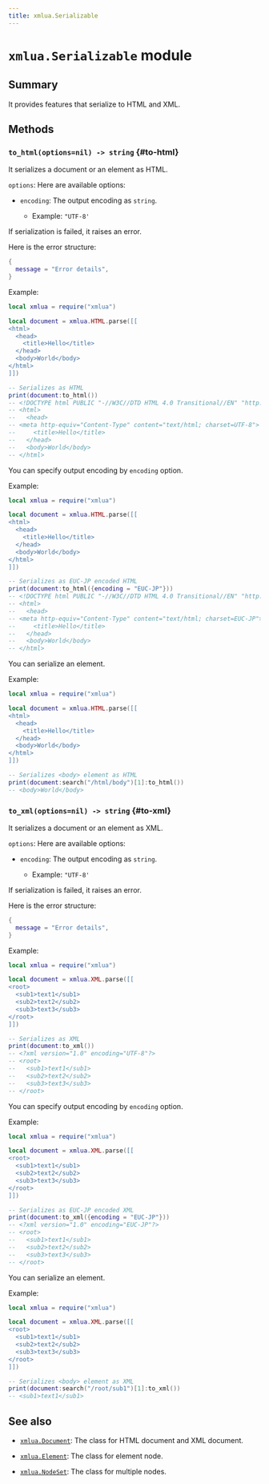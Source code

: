 ```yaml
---
title: xmlua.Serializable
---
```


# `xmlua.Serializable` module

## Summary

It provides features that serialize to HTML and XML.

## Methods

### `to_html(options=nil) -> string` {#to-html}

It serializes a document or an element as HTML.

`options`: Here are available options:

  * `encoding`: The output encoding as `string`.

    * Example: `"UTF-8'`

If serialization is failed, it raises an error.

Here is the error structure:

```lua
{
  message = "Error details",
}
```

Example:

```lua
local xmlua = require("xmlua")

local document = xmlua.HTML.parse([[
<html>
  <head>
    <title>Hello</title>
  </head>
  <body>World</body>
</html>
]])

-- Serializes as HTML
print(document:to_html())
-- <!DOCTYPE html PUBLIC "-//W3C//DTD HTML 4.0 Transitional//EN" "http://www.w3.org/TR/REC-html40/loose.dtd">
-- <html>
--   <head>
-- <meta http-equiv="Content-Type" content="text/html; charset=UTF-8">
--     <title>Hello</title>
--   </head>
--   <body>World</body>
-- </html>
```

You can specify output encoding by `encoding` option.

Example:

```lua
local xmlua = require("xmlua")

local document = xmlua.HTML.parse([[
<html>
  <head>
    <title>Hello</title>
  </head>
  <body>World</body>
</html>
]])

-- Serializes as EUC-JP encoded HTML
print(document:to_html({encoding = "EUC-JP"}))
-- <!DOCTYPE html PUBLIC "-//W3C//DTD HTML 4.0 Transitional//EN" "http://www.w3.org/TR/REC-html40/loose.dtd">
-- <html>
--   <head>
-- <meta http-equiv="Content-Type" content="text/html; charset=EUC-JP">
--     <title>Hello</title>
--   </head>
--   <body>World</body>
-- </html>
```

You can serialize an element.

Example:

```lua
local xmlua = require("xmlua")

local document = xmlua.HTML.parse([[
<html>
  <head>
    <title>Hello</title>
  </head>
  <body>World</body>
</html>
]])

-- Serializes <body> element as HTML
print(document:search("/html/body")[1]:to_html())
-- <body>World</body>
```

### `to_xml(options=nil) -> string` {#to-xml}

It serializes a document or an element as XML.

`options`: Here are available options:

  * `encoding`: The output encoding as `string`.

    * Example: `"UTF-8'`

If serialization is failed, it raises an error.

Here is the error structure:

```lua
{
  message = "Error details",
}
```

Example:

```lua
local xmlua = require("xmlua")

local document = xmlua.XML.parse([[
<root>
  <sub1>text1</sub1>
  <sub2>text2</sub2>
  <sub3>text3</sub3>
</root>
]])

-- Serializes as XML
print(document:to_xml())
-- <?xml version="1.0" encoding="UTF-8"?>
-- <root>
--   <sub1>text1</sub1>
--   <sub2>text2</sub2>
--   <sub3>text3</sub3>
-- </root>
```

You can specify output encoding by `encoding` option.

Example:

```lua
local xmlua = require("xmlua")

local document = xmlua.XML.parse([[
<root>
  <sub1>text1</sub1>
  <sub2>text2</sub2>
  <sub3>text3</sub3>
</root>
]])

-- Serializes as EUC-JP encoded XML
print(document:to_xml({encoding = "EUC-JP"}))
-- <?xml version="1.0" encoding="EUC-JP"?>
-- <root>
--   <sub1>text1</sub1>
--   <sub2>text2</sub2>
--   <sub3>text3</sub3>
-- </root>
```

You can serialize an element.

Example:

```lua
local xmlua = require("xmlua")

local document = xmlua.XML.parse([[
<root>
  <sub1>text1</sub1>
  <sub2>text2</sub2>
  <sub3>text3</sub3>
</root>
]])

-- Serializes <body> element as XML
print(document:search("/root/sub1")[1]:to_xml())
-- <sub1>text1</sub1>
```

## See also

  * [`xmlua.Document`][document]: The class for HTML document and XML document.

  * [`xmlua.Element`][element]: The class for element node.

  * [`xmlua.NodeSet`][node-set]: The class for multiple nodes.


[document]:document.html

[element]:element.html

[node-set]:node-set.html
